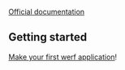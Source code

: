 
[Official documentation](https://werf.io/)

## Getting started

[Make your first werf application](https://werf.io/how_to/getting_started.html)!

